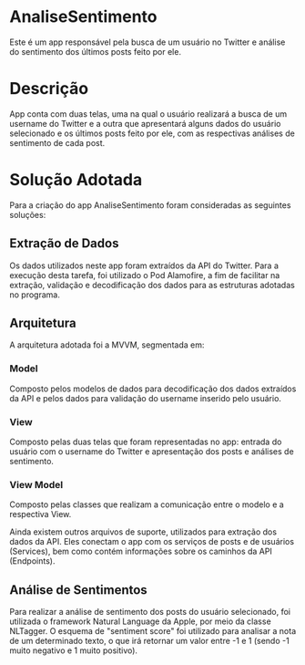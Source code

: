 # AnaliseSentimento
Este é um app responsável pela busca de um usuário no Twitter e análise do sentimento dos últimos posts feito por ele.

# Descrição
App conta com duas telas, uma na qual o usuário realizará a busca de um username do Twitter e a outra que apresentará alguns dados do usuário selecionado e os últimos posts feito por ele, com as respectivas análises de sentimento de cada post.

# Solução Adotada
Para a criação do app AnaliseSentimento foram consideradas as seguintes soluções:

## Extração de Dados
Os dados utilizados neste app foram extraídos da API do Twitter.
Para a execução desta tarefa, foi utilizado o Pod Alamofire, a fim de facilitar na extração, validação e decodificação dos dados para as estruturas adotadas no programa.

## Arquitetura
A arquitetura adotada foi a MVVM, segmentada em:
### Model
Composto pelos modelos de dados para decodificação dos dados extraídos da API e pelos dados para validação do username inserido pelo usuário.
### View
Composto pelas duas telas que foram representadas no app: entrada do usuário com o username do Twitter e apresentação dos posts e análises de sentimento.
### View Model
Composto pelas classes que realizam a comunicação entre o modelo e a respectiva View.

Ainda existem outros arquivos de suporte, utilizados para extração dos dados da API. Eles conectam o app com os serviços de posts e de usuários (Services), bem como contém informações sobre os caminhos da API (Endpoints).

## Análise de Sentimentos
Para realizar a análise de sentimento dos posts do usuário selecionado, foi utilizada o framework Natural Language da Apple, por meio da classe NLTagger. O esquema de "sentiment score" foi utilizado para analisar a nota de um determinado texto, o que irá retornar um valor entre -1 e 1 (sendo -1 muito negativo e 1 muito positivo).
